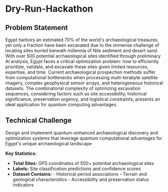 # Dry-Run-Hackathon

## Problem Statement
Egypt harbors an estimated 70% of the world's archaeological treasures, yet only a fraction have been excavated due to the immense challenge of locating sites buried beneath millennia of Nile sediment and desert sand. With over 500 potential archaeological sites identified through preliminary AI analysis, Egypt faces a critical optimization problem: how to efficiently prioritize, validate, and excavate these sites given limited resources, expertise, and time.
Current archaeological prospection methods suffer from computational bottlenecks when processing multi-terabyte satellite imagery, complex geophysical sensor arrays, and heterogeneous historical datasets. The combinatorial complexity of optimizing excavation sequences, considering factors such as site accessibility, historical significance, preservation urgency, and logistical constraints, presents an ideal application for quantum computing advantages.

## Technical Challenge
Design and implement quantum-enhanced archaeological discovery and optimization systems that leverage quantum computational advantages for Egypt's unique archaeological landscape


**Key Statistics:**

* **Total Sites:** GPS coordinates of 500+ potential archaeological sites
* **Labels:** Site classification predictions and confidence scores
* **Dataset Contains:** - Historical period associations
                        - Terrain and geological characteristics
                        - Accessibility and preservation status indicators  
  




